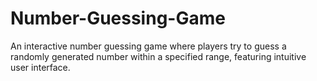 # Number-Guessing-Game
 An interactive number guessing game where players try to guess a randomly generated number within a specified range, featuring intuitive user interface.
